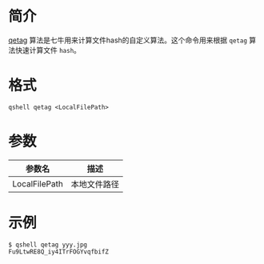 # 简介
[qetag](https://github.com/qiniu/qetag) 算法是七牛用来计算文件hash的自定义算法。这个命令用来根据 `qetag` 算法快速计算文件 `hash`。

# 格式
```
qshell qetag <LocalFilePath>
```

# 参数
|参数名|描述|
|-------|----------|
|LocalFilePath|本地文件路径|

# 示例
```
$ qshell qetag yyy.jpg
Fu9LtwRE8Q_iy4ITrFOGYvqfbifZ
```
